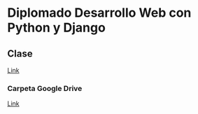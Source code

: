 # Diplomado Desarrollo Web con Python y Django

## Clase

[Link](https://meet.google.com/kbh-ikwo-kao)

### Carpeta Google Drive

[Link](https://drive.google.com/drive/folders/1pHptMbSJWmMmlFD__n_FMWzNlvKn31Fw)
